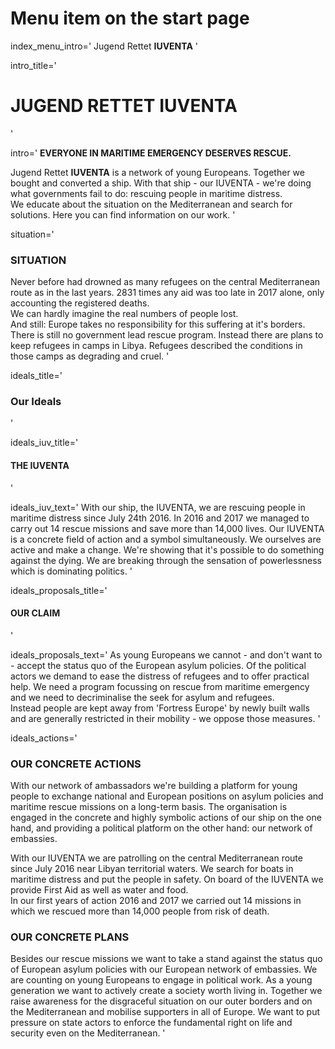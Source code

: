 # Menu item on the start page
index_menu_intro='
Jugend Rettet **IUVENTA**
'

intro_title='
# JUGEND RETTET **IUVENTA**
'

intro='
**EVERYONE IN MARITIME EMERGENCY DESERVES RESCUE.**

Jugend Rettet **IUVENTA** is a network of young Europeans. Together we bought and converted a ship. With that ship - our IUVENTA - we're doing what governments fail to do: rescuing people in maritime distress.  
We educate about the situation on the Mediterranean and search for solutions. Here you can find information on our work.
'

situation='
### SITUATION

Never before had drowned as many refugees on the central Mediterranean route as in the last years. 2831 times any aid was too late in 2017 alone, only accounting the registered deaths.  
We can hardly imagine the real numbers of people lost.  
And still: Europe takes no responsibility for this suffering at it's borders. There is still no government lead rescue program. Instead there are plans to keep refugees in camps in Libya. Refugees described the conditions in those camps as degrading and cruel.
'

ideals_title='
### Our Ideals
'

ideals_iuv_title='
#### THE IUVENTA
'

ideals_iuv_text='
With our ship, the IUVENTA, we are rescuing people in maritime distress since July 24th 2016. In 2016 and 2017 we managed to carry out 14 rescue missions and save more than 14,000 lives. Our IUVENTA is a concrete field of action and a symbol simultaneously. We ourselves are active and make a change. We're showing that it's possible to do something against the dying. We are breaking through the sensation of powerlessness which is dominating politics.
'

ideals_proposals_title='
#### OUR CLAIM
'

ideals_proposals_text='
As young Europeans we cannot - and don't want to - accept the status quo of the European asylum policies. Of the political actors we demand to
ease the distress of refugees and to offer practical help. We need a program focussing on rescue from maritime emergency and we need to decriminalise the seek for asylum and refugees.  
Instead people are kept away from 'Fortress Europe' by newly built walls and are generally restricted in their mobility - we oppose those measures.
'

ideals_actions='
### OUR CONCRETE ACTIONS

With our network of ambassadors we're building a platform for young people to exchange national and European positions on asylum policies and maritime rescue missions on a long-term basis. The organisation is engaged in the concrete and highly symbolic actions of our ship on the one hand, and providing a political platform on the other hand: our network of embassies.

With our IUVENTA we are patrolling on the central Mediterranean route since July 2016 near Libyan territorial waters. We search for boats in maritime distress and put the people in safety. On board of the IUVENTA we provide First Aid as well as water and food.  
In our first years of action 2016 and 2017 we carried out 14 missions in which we rescued more than 14,000 people from risk of death.

### OUR CONCRETE PLANS

Besides our rescue missions we want to take a stand against the status quo of European asylum policies with our European network of embassies. We are counting on young Europeans to engage in political work. As a young generation we want to actively create a society worth living in. Together we raise awareness for the disgraceful situation on our outer borders and on the Mediterranean and mobilise supporters in all of Europe. We want to put pressure on state actors to enforce the fundamental right on life and security even on the Mediterranean.
'
